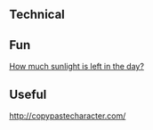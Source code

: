 ## Technical


## Fun
[How much sunlight is left in the day?](https://sunshine.fyi/?utm_campaign=Recomendo&utm_medium=email&utm_source=Revue%20newsletter)

## Useful
http://copypastecharacter.com/
